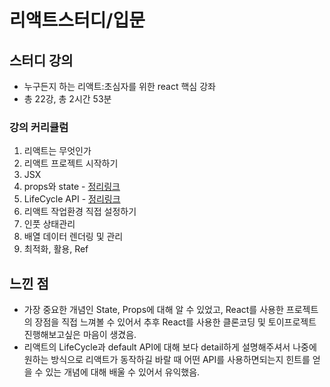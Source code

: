 # 리액트스터디/입문

## 스터디 강의
- 누구든지 하는 리액트:초심자를 위한 react 핵심 강좌
- 총 22강, 총 2시간 53분
### 강의 커리큘럼
1. 리액트는 무엇인가
2. 리액트 프로젝트 시작하기
3. JSX
4. props와 state - [정리링크](https://jaieve.notion.site/Props-State-fbbbcf5e54e74a5e81b8972d93b04144)
5. LifeCycle API - [정리링크](https://jaieve.notion.site/LifeCycle-API-cc0970b063b14a439992c3de83bc55bc)
6. 리액트 작업환경 직접 설정하기
7. 인풋 상태관리
8. 배열 데이터 렌더링 및 관리
9. 최적화, 활용, Ref


## 느낀 점
- 가장 중요한 개념인 State, Props에 대해 알 수 있었고, React를 사용한 프로젝트의 장점을 직접 느껴볼 수 있어서 추후 React를 사용한 클론코딩 및 토이프로젝트 진행해보고싶은 마음이 생겼음.
- 리액트의 LifeCycle과 default API에 대해 보다 detail하게 설명해주셔서 나중에 원하는 방식으로 리액트가 동작하길 바랄 때 어떤 API를 사용하면되는지 힌트를 얻을 수 있는 개념에 대해 배울 수 있어서 유익했음.
